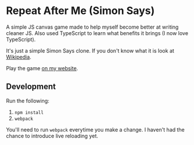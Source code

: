 # Repeat After Me (Simon Says)

A simple JS canvas game made to help myself become better at writing cleaner JS. Also used TypeScript to learn what benefits it brings (I now love TypeScript).

It's just a simple Simon Says clone. If you don't know what it is look at [Wikipedia](https://en.wikipedia.org/wiki/Simon_Says).

Play the game [on my website](https://www.harveydelaney.com/repeat-after-me).

## Development
Run the following:

1. `npm install`
2. `webpack`

You'll need to run `webpack` everytime you make a change. I haven't had the chance to introduce live reloading yet.
